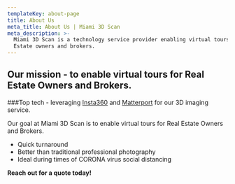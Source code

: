 ```yaml
---
templateKey: about-page
title: About Us
meta_title: About Us | Miami 3D Scan
meta_description: >-
  Miami 3D Scan is a technology service provider enabling virtual tours for Real
  Estate owners and brokers.
---
```

## Our mission - to enable virtual tours for Real Estate Owners and Brokers.

\###Top tech - leveraging [Insta360](https://www.insta360.com/) and [Matterport](https://matterport.com/) for our 3D imaging service.

Our goal at Miami 3D Scan is to enable virtual tours for Real Estate Owners and Brokers.

* Quick turnaround
* Better than traditional professional photography 
* Ideal during times of CORONA virus social distancing

**Reach out for a quote today!**
